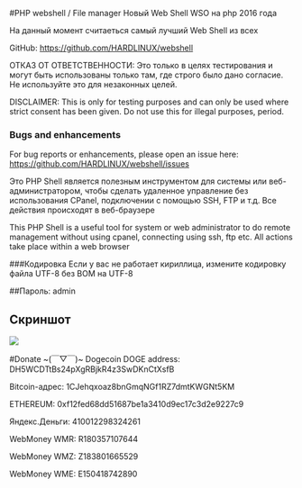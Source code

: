 #PHP webshell / File manager
Новый Web Shell WSO на php 2016 года

На данный момент считаеться самый лучший Web Shell из всех

GitHub: https://github.com/HARDLINUX/webshell

ОТКАЗ ОТ ОТВЕТСТВЕННОСТИ: Это только в целях тестирования и могут быть использованы только там, где строго было дано согласие. Не используйте это для незаконных целей.

DISCLAIMER: This is only for testing purposes and can only be used where strict consent has been given. Do not use this for illegal purposes, period.

### Bugs and enhancements
For bug reports or enhancements, please open an issue here: https://github.com/HARDLINUX/webshell/issues

Это PHP Shell является полезным инструментом для системы или веб-администратором, чтобы сделать удаленное управление без использования CPanel, подключении с помощью SSH, FTP и т.д. Все действия происходят в веб-браузере

This PHP Shell is a useful tool for system or web administrator to do remote management without using cpanel, connecting using ssh, ftp etc. All actions take place within a web browser

###Кодировка
Если у вас не работает кириллица, измените кодировку файла UTF-8 без BOM на UTF-8

##Пароль: admin
## Скриншот
![](http://cs621518.vk.me/v621518400/d6ad/e3CgJxw9ThA.jpg)

#Donate ~(￣▽￣)~
Dogecoin DOGE address: DH5WCDTtBs24pXgRBjkR4z3SwDKnCtXsfB

Bitcoin-адрес: 1CJehqxoaz8bnGmqNGf1RZ7dmtKWGNt5KM

ETHEREUM: 0xf12fed68dd51687be1a3410d9ec17c3d2e9227c9

Яндекс.Деньги: 410012298324261

WebMoney WMR: R180357107644

WebMoney WMZ: Z183801665529

WebMoney WME: E150418742890
